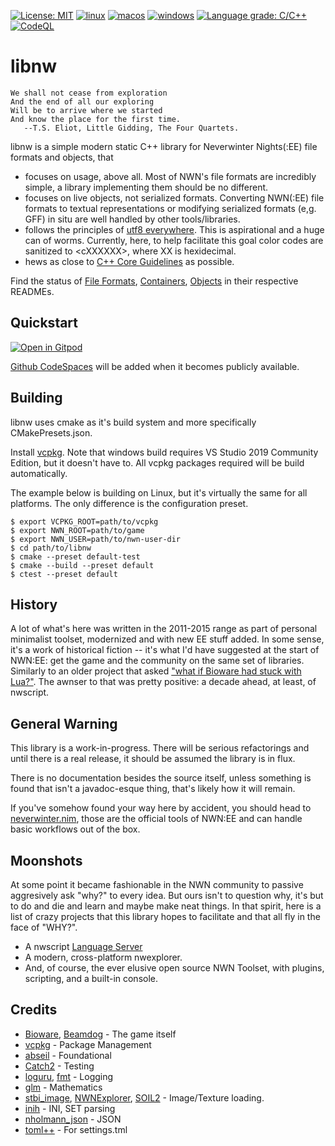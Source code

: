 [![License: MIT](https://img.shields.io/badge/License-MIT-yellow.svg)](https://opensource.org/licenses/MIT)
[![linux](https://github.com/jd28/libnw/actions/workflows/linux.yml/badge.svg)](https://github.com/jd28/libnw/actions?query=workflow%3Alinux)
[![macos](https://github.com/jd28/libnw/actions/workflows/macos.yml/badge.svg)](https://github.com/jd28/libnw/actions?query=workflow%3Amacos)
[![windows](https://github.com/jd28/libnw/actions/workflows/windows.yml/badge.svg)](https://github.com/jd28/libnw/actions?query=workflow%3Awindows)
[![Language grade: C/C++](https://img.shields.io/lgtm/grade/cpp/g/jd28/libnw.svg?logo=lgtm&logoWidth=18)](https://lgtm.com/projects/g/jd28/libnw/context:cpp)
[![CodeQL](https://github.com/jd28/libnw/actions/workflows/codeql-analysis.yml/badge.svg)](https://github.com/jd28/libnw/actions/workflows/codeql-analysis.yml)

# libnw

```
We shall not cease from exploration
And the end of all our exploring
Will be to arrive where we started
And know the place for the first time.
   --T.S. Eliot, Little Gidding, The Four Quartets.
```

libnw is a simple modern static C++ library for Neverwinter Nights(:EE) file formats and objects, that

* focuses on usage, above all.  Most of NWN's file formats are incredibly simple, a library implementing them should be no different.
* focuses on live objects, not serialized formats.  Converting NWN(:EE) file formats to textual representations or modifying serialized formats (e,g. GFF) in situ are well handled by other tools/libraries.
* follows the principles of [utf8 everywhere](https://utf8everywhere.org/).  This is aspirational and a huge can of worms.  Currently, here, to help facilitate this goal color codes are sanitized to \<cXXXXXX\>, where XX is hexidecimal.
* hews as close to [C++ Core Guidelines](https://isocpp.github.io/CppCoreGuidelines/CppCoreGuidelines) as possible.

Find the status of [File Formats](lib/nw/formats/README.md), [Containers](lib/nw/resources/README.md), [Objects](lib/nw/objects/README.md) in their respective READMEs.

## Quickstart

[![Open in Gitpod](https://gitpod.io/button/open-in-gitpod.svg)](https://gitpod.io/#https://github.com/jd28/libnw)

[Github CodeSpaces](https://github.com/features/codespaces) will be added when it becomes publicly available.

## Building

libnw uses cmake as it's build system and more specifically CMakePresets.json.

Install [vcpkg](https://github.com/microsoft/vcpkg).  Note that windows build requires VS Studio 2019 Community Edition, but it doesn't have to.  All vcpkg packages required will be build automatically.

The example below is building on Linux, but it's virtually the same for all platforms.  The only difference is the configuration preset.

```
$ export VCPKG_ROOT=path/to/vcpkg
$ export NWN_ROOT=path/to/game
$ export NWN_USER=path/to/nwn-user-dir
$ cd path/to/libnw
$ cmake --preset default-test
$ cmake --build --preset default
$ ctest --preset default
```

## History

A lot of what's here was written in the 2011-2015 range as part of personal minimalist toolset, modernized and with new EE stuff added.  In some sense, it's a work of historical fiction -- it's what I'd have suggested at the start of NWN:EE: get the game and the community on the same set of libraries.  Similarly to an older project that asked ["what if Bioware had stuck with Lua?"](https://solstice.readthedocs.io/en/latest/).  The awnser to that was pretty positive: a decade ahead, at least, of nwscript.

## General Warning

This library is a work-in-progress.  There will be serious refactorings and until there is a real release, it should be assumed the library is in flux.

There is no documentation besides the source itself, unless something is found that isn't a javadoc-esque thing, that's likely how it will remain.

If you've somehow found your way here by accident, you should head to [neverwinter.nim](https://github.com/niv/neverwinter.nim), those are the official tools of NWN:EE and can handle basic workflows out of the box.

## Moonshots

At some point it became fashionable in the NWN community to passive aggresively ask "why?" to every idea.  But ours isn't to question why, it's but to do and die and learn and maybe make neat things.  In that spirit, here is a list of crazy projects that this library hopes to facilitate and that all fly in the face of "WHY?".

* A nwscript [Language Server](https://en.wikipedia.org/wiki/Language_Server_Protocol)
* A modern, cross-platform nwexplorer.
* And, of course, the ever elusive open source NWN Toolset, with plugins, scripting, and a built-in console.

## Credits

- [Bioware](https://bioware.com), [Beamdog](https://beamdog.com) - The game itself
- [vcpkg](https://github.com/microsoft/vcpkg) - Package Management
- [abseil](https://abseil.io/) - Foundational
- [Catch2](https://github.com/catchorg/Catch2) - Testing
- [loguru](https://github.com/emilk/loguru), [fmt](https://github.com/fmtlib/fmt) - Logging
- [glm](https://www.opengl.org/sdk/libs/GLM/) - Mathematics
- [stbi_image](https://github.com/nothings/stb), [NWNExplorer](https://github.com/virusman/nwnexplorer), [SOIL2](https://github.com/SpartanJ/SOIL2/) - Image/Texture loading.
- [inih](https://github.com/benhoyt/inih) - INI, SET parsing
- [nholmann_json](https://github.com/nlohmann/json) - JSON
- [toml++](https://github.com/marzer/tomlplusplus/) - For settings.tml
